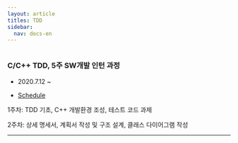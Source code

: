 ```yaml
---
layout: article
titles: TDD
sidebar:
  nav: docs-en
---
```


<img class="image image--xl" src=""/>

### C/C++ TDD, 5주 SW개발 인턴 과정
+ 2020.7.12 ~

+ [Schedule](https://comento.kr/edu/schedule/1355)



1주차: TDD 기초, C++ 개발환경 조성, 테스트 코드 과제

2주차: 상세 명세서, 계획서 작성 및 구조 설계, 클래스 다이어그램 작성

  

---